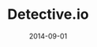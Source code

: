 ---
title: "Detective.io"
date: 2014-09-01
header:
  teaser: /assets/images/portfolio/detective-io.jpg
---